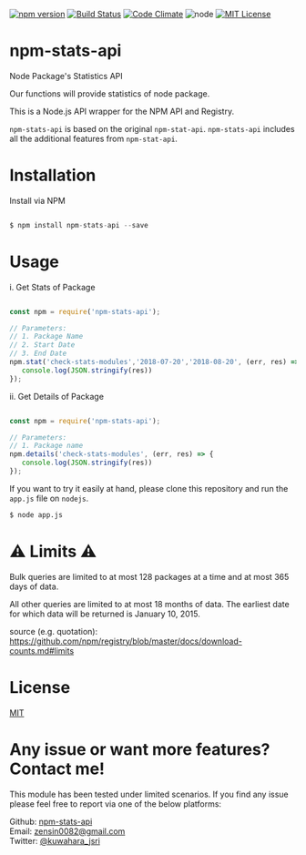 [![npm version](https://badge.fury.io/js/npm-stats-api.svg)](https://badge.fury.io/js/npm-stats-api)
[![Build Status](https://travis-ci.org/kkeeth/npm-stats-api.svg?branch=master)](https://travis-ci.org/kkeeth/npm-stats-api)
[![Code Climate](https://codeclimate.com/github/kkeeth/npm-stats-api/badges/gpa.svg)](https://codeclimate.com/github/k-kuwahara/npm-stats-api)
![node](https://img.shields.io/badge/node-%3E%3D%2010.16.0-brightgreen.svg?style=social)
[![MIT License](http://img.shields.io/badge/license-MIT-blue.svg?style=flat)](LICENSE)

# npm-stats-api

Node Package's Statistics API

Our functions will provide statistics of node package.

This is a Node.js API wrapper for the NPM API and Registry.

`npm-stats-api` is based on the original `npm-stat-api`. `npm-stats-api` includes all the additional features from `npm-stat-api`.

# Installation

Install via NPM

```js

$ npm install npm-stats-api --save

```

# Usage

i. Get Stats of Package

```js

const npm = require('npm-stats-api');

// Parameters:
// 1. Package Name
// 2. Start Date
// 3. End Date
npm.stat('check-stats-modules','2018-07-20','2018-08-20', (err, res) => {
   console.log(JSON.stringify(res))
});

```

ii. Get Details of Package

```js

const npm = require('npm-stats-api');

// Parameters:
// 1. Package name
npm.details('check-stats-modules', (err, res) => {
   console.log(JSON.stringify(res))
});

```

If you want to try it easily at hand, please clone this repository and run the `app.js` file on `nodejs`.

```bash
$ node app.js
```

# ⚠ Limits ⚠

Bulk queries are limited to at most 128 packages at a time and at most 365 days of data.

All other queries are limited to at most 18 months of data. The earliest date for which data will be returned is January 10, 2015.

source (e.g. quotation): https://github.com/npm/registry/blob/master/docs/download-counts.md#limits

# License 

[MIT](https://github.com/kkeeth/npm-stats-api/blob/master/LICENSE)

# Any issue or want more features? Contact me!

This module has been tested under limited scenarios. If you find any issue please feel free to report via one of the below platforms:

Github: <a href="https://github.com/kkeeth/npm-stats-api/issues">npm-stats-api</a><br>
Email: zensin0082@gmail.com<br>
Twitter: <a href="https://twitter.com/kuwahara_jsri" target="_blank">@kuwahara_jsri</a>

